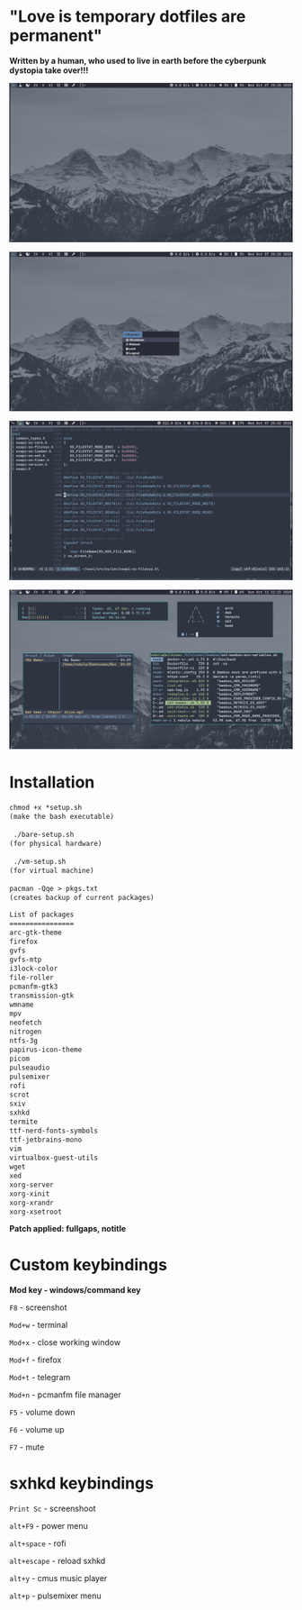 # **"Love is temporary dotfiles are permanent"**

**Written by a human, who used to live in earth before the cyberpunk dystopia take over!!!**

![s1](https://raw.githubusercontent.com/nebulaxyz/walls/main/screenshots/dwm/Screenshot%20from%202020-10-07%2020-20-39.png)

![s1](https://raw.githubusercontent.com/nebulaxyz/walls/main/screenshots/dwm/Screenshot%20from%202020-10-07%2020-20-59.png)

![s1](https://raw.githubusercontent.com/nebulaxyz/walls/main/screenshots/dwm/Screenshot%20from%202020-10-07%2020-32-46.png)

![s1](https://raw.githubusercontent.com/nebulaxyz/walls/main/screenshots/dwm/Screenshot%20from%202020-10-11%2021-23-58.png)

# Installation

```
chmod +x *setup.sh
(make the bash executable)

 ./bare-setup.sh
(for physical hardware)                
 
 ./vm-setup.sh
(for virtual machine)

pacman -Qqe > pkgs.txt 
(creates backup of current packages)
```

```
List of packages
================
arc-gtk-theme
firefox
gvfs
gvfs-mtp
i3lock-color
file-roller
pcmanfm-gtk3 
transmission-gtk
wmname
mpv
neofetch
nitrogen
ntfs-3g
papirus-icon-theme
picom
pulseaudio
pulsemixer 
rofi
scrot
sxiv
sxhkd
termite
ttf-nerd-fonts-symbols 
ttf-jetbrains-mono
vim
virtualbox-guest-utils
wget
xed
xorg-server
xorg-xinit
xorg-xrandr
xorg-xsetroot
```

**Patch applied: fullgaps, notitle**

# **Custom keybindings**

**Mod key - windows/command key**


```F8``` - screenshot

```Mod+w``` - terminal

```Mod+x``` - close working window

```Mod+f``` - firefox

```Mod+t``` - telegram

```Mod+n``` - pcmanfm file manager

```F5``` - volume down

```F6``` - volume up

```F7``` - mute

# **sxhkd keybindings**

```Print Sc``` - screenshoot

```alt+F9``` - power menu

```alt+space``` - rofi

```alt+escape``` - reload sxhkd

```alt+y``` - cmus music player

```alt+p``` - pulsemixer menu
